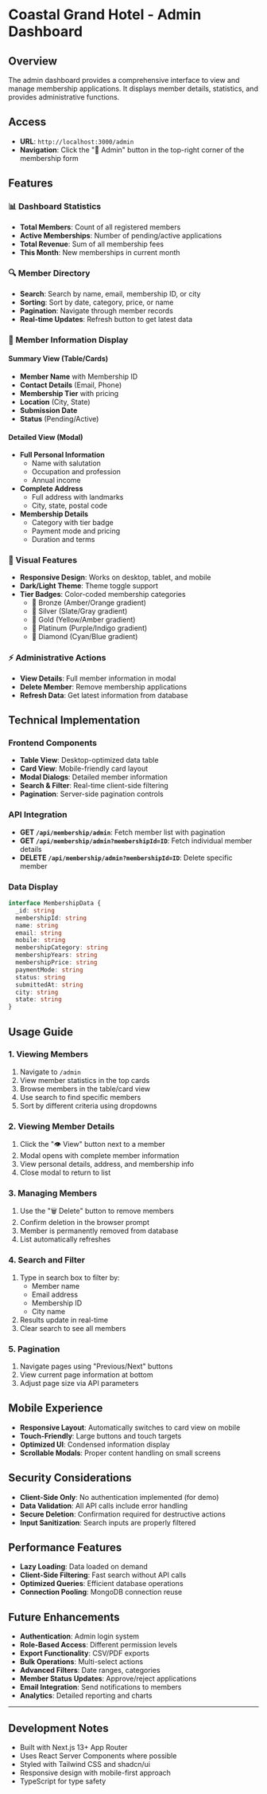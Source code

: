 # Coastal Grand Hotel - Admin Dashboard

## Overview
The admin dashboard provides a comprehensive interface to view and manage membership applications. It displays member details, statistics, and provides administrative functions.

## Access
- **URL**: `http://localhost:3000/admin`
- **Navigation**: Click the "👥 Admin" button in the top-right corner of the membership form

## Features

### 📊 Dashboard Statistics
- **Total Members**: Count of all registered members
- **Active Memberships**: Number of pending/active applications
- **Total Revenue**: Sum of all membership fees
- **This Month**: New memberships in current month

### 🔍 Member Directory
- **Search**: Search by name, email, membership ID, or city
- **Sorting**: Sort by date, category, price, or name
- **Pagination**: Navigate through member records
- **Real-time Updates**: Refresh button to get latest data

### 👥 Member Information Display

#### Summary View (Table/Cards)
- **Member Name** with Membership ID
- **Contact Details** (Email, Phone)
- **Membership Tier** with pricing
- **Location** (City, State)
- **Submission Date**
- **Status** (Pending/Active)

#### Detailed View (Modal)
- **Full Personal Information**
  - Name with salutation
  - Occupation and profession
  - Annual income
- **Complete Address**
  - Full address with landmarks
  - City, state, postal code
- **Membership Details**
  - Category with tier badge
  - Payment mode and pricing
  - Duration and terms

### 🎨 Visual Features
- **Responsive Design**: Works on desktop, tablet, and mobile
- **Dark/Light Theme**: Theme toggle support
- **Tier Badges**: Color-coded membership categories
  - 🥉 Bronze (Amber/Orange gradient)
  - 🥈 Silver (Slate/Gray gradient)
  - 🥇 Gold (Yellow/Amber gradient)
  - 💎 Platinum (Purple/Indigo gradient)
  - 💠 Diamond (Cyan/Blue gradient)

### ⚡ Administrative Actions
- **View Details**: Full member information in modal
- **Delete Member**: Remove membership applications
- **Refresh Data**: Get latest information from database

## Technical Implementation

### Frontend Components
- **Table View**: Desktop-optimized data table
- **Card View**: Mobile-friendly card layout
- **Modal Dialogs**: Detailed member information
- **Search & Filter**: Real-time client-side filtering
- **Pagination**: Server-side pagination controls

### API Integration
- **GET `/api/membership/admin`**: Fetch member list with pagination
- **GET `/api/membership/admin?membershipId=ID`**: Fetch individual member details
- **DELETE `/api/membership/admin?membershipId=ID`**: Delete specific member

### Data Display
```typescript
interface MembershipData {
  _id: string
  membershipId: string
  name: string
  email: string
  mobile: string
  membershipCategory: string
  membershipYears: string
  membershipPrice: string
  paymentMode: string
  status: string
  submittedAt: string
  city: string
  state: string
}
```

## Usage Guide

### 1. Viewing Members
1. Navigate to `/admin`
2. View member statistics in the top cards
3. Browse members in the table/card view
4. Use search to find specific members
5. Sort by different criteria using dropdowns

### 2. Viewing Member Details
1. Click the "👁️ View" button next to a member
2. Modal opens with complete member information
3. View personal details, address, and membership info
4. Close modal to return to list

### 3. Managing Members
1. Use the "🗑️ Delete" button to remove members
2. Confirm deletion in the browser prompt
3. Member is permanently removed from database
4. List automatically refreshes

### 4. Search and Filter
1. Type in search box to filter by:
   - Member name
   - Email address
   - Membership ID
   - City name
2. Results update in real-time
3. Clear search to see all members

### 5. Pagination
1. Navigate pages using "Previous/Next" buttons
2. View current page information at bottom
3. Adjust page size via API parameters

## Mobile Experience
- **Responsive Layout**: Automatically switches to card view on mobile
- **Touch-Friendly**: Large buttons and touch targets
- **Optimized UI**: Condensed information display
- **Scrollable Modals**: Proper content handling on small screens

## Security Considerations
- **Client-Side Only**: No authentication implemented (for demo)
- **Data Validation**: All API calls include error handling
- **Secure Deletion**: Confirmation required for destructive actions
- **Input Sanitization**: Search inputs are properly filtered

## Performance Features
- **Lazy Loading**: Data loaded on demand
- **Client-Side Filtering**: Fast search without API calls
- **Optimized Queries**: Efficient database operations
- **Connection Pooling**: MongoDB connection reuse

## Future Enhancements
- **Authentication**: Admin login system
- **Role-Based Access**: Different permission levels
- **Export Functionality**: CSV/PDF exports
- **Bulk Operations**: Multi-select actions
- **Advanced Filters**: Date ranges, categories
- **Member Status Updates**: Approve/reject applications
- **Email Integration**: Send notifications to members
- **Analytics**: Detailed reporting and charts

---

## Development Notes
- Built with Next.js 13+ App Router
- Uses React Server Components where possible
- Styled with Tailwind CSS and shadcn/ui
- Responsive design with mobile-first approach
- TypeScript for type safety 